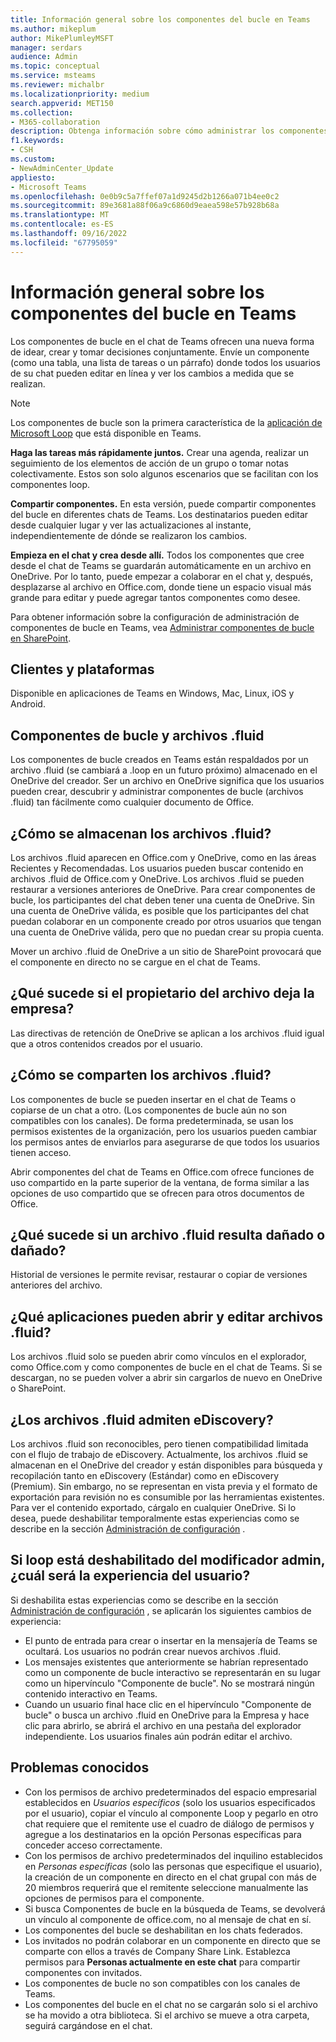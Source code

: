 ```yaml
---
title: Información general sobre los componentes del bucle en Teams
ms.author: mikeplum
author: MikePlumleyMSFT
manager: serdars
audience: Admin
ms.topic: conceptual
ms.service: msteams
ms.reviewer: michalbr
ms.localizationpriority: medium
search.appverid: MET150
ms.collection:
- M365-collaboration
description: Obtenga información sobre cómo administrar los componentes del bucle en Teams.
f1.keywords:
- CSH
ms.custom:
- NewAdminCenter_Update
appliesto:
- Microsoft Teams
ms.openlocfilehash: 0e0b9c5a7ffef07a1d9245d2b1266a071b4ee0c2
ms.sourcegitcommit: 89e3681a88f06a9c6860d9eaea598e57b928b68a
ms.translationtype: MT
ms.contentlocale: es-ES
ms.lasthandoff: 09/16/2022
ms.locfileid: "67795059"
---
```

# <a name="overview-of-loop-components-in-teams"></a>Información general sobre los componentes del bucle en Teams

Los componentes de bucle en el chat de Teams ofrecen una nueva forma de idear, crear y tomar decisiones conjuntamente. Envíe un componente (como una tabla, una lista de tareas o un párrafo) donde todos los usuarios de su chat pueden editar en línea y ver los cambios a medida que se realizan. 

> [!Note]
> Los componentes de bucle son la primera característica de la [aplicación de Microsoft Loop](https://www.microsoft.com/en-us/microsoft-loop) que está disponible en Teams. 

**Haga las tareas más rápidamente juntos.** Crear una agenda, realizar un seguimiento de los elementos de acción de un grupo o tomar notas colectivamente. Estos son solo algunos escenarios que se facilitan con los componentes loop.

**Compartir componentes.** En esta versión, puede compartir componentes del bucle en diferentes chats de Teams. Los destinatarios pueden editar desde cualquier lugar y ver las actualizaciones al instante, independientemente de dónde se realizaron los cambios.

**Empieza en el chat y crea desde allí.** Todos los componentes que cree desde el chat de Teams se guardarán automáticamente en un archivo en OneDrive. Por lo tanto, puede empezar a colaborar en el chat y, después, desplazarse al archivo en Office.com, donde tiene un espacio visual más grande para editar y puede agregar tantos componentes como desee.

Para obtener información sobre la configuración de administración de componentes de bucle en Teams, vea [Administrar componentes de bucle en SharePoint](/sharepoint/manage-loop-components).

## <a name="clients-and-platforms"></a>Clientes y plataformas

Disponible en aplicaciones de Teams en Windows, Mac, Linux, iOS y Android.

## <a name="loop-components-and-fluid-files"></a>Componentes de bucle y archivos .fluid

Los componentes de bucle creados en Teams están respaldados por un archivo .fluid (se cambiará a .loop en un futuro próximo) almacenado en el OneDrive del creador. Ser un archivo en OneDrive significa que los usuarios pueden crear, descubrir y administrar componentes de bucle (archivos .fluid) tan fácilmente como cualquier documento de Office. 

## <a name="how-are-fluid-files-stored"></a>¿Cómo se almacenan los archivos .fluid?

Los archivos .fluid aparecen en Office.com y OneDrive, como en las áreas Recientes y Recomendadas. Los usuarios pueden buscar contenido en archivos .fluid de Office.com y OneDrive. Los archivos .fluid se pueden restaurar a versiones anteriores de OneDrive. Para crear componentes de bucle, los participantes del chat deben tener una cuenta de OneDrive. Sin una cuenta de OneDrive válida, es posible que los participantes del chat puedan colaborar en un componente creado por otros usuarios que tengan una cuenta de OneDrive válida, pero que no puedan crear su propia cuenta. 

Mover un archivo .fluid de OneDrive a un sitio de SharePoint provocará que el componente en directo no se cargue en el chat de Teams.

## <a name="what-happens-if-the-owner-of-the-file-leaves-the-company"></a>¿Qué sucede si el propietario del archivo deja la empresa?

Las directivas de retención de OneDrive se aplican a los archivos .fluid igual que a otros contenidos creados por el usuario.

## <a name="how-are-fluid-files-shared"></a>¿Cómo se comparten los archivos .fluid?

Los componentes de bucle se pueden insertar en el chat de Teams o copiarse de un chat a otro. (Los componentes de bucle aún no son compatibles con los canales). De forma predeterminada, se usan los permisos existentes de la organización, pero los usuarios pueden cambiar los permisos antes de enviarlos para asegurarse de que todos los usuarios tienen acceso.

Abrir componentes del chat de Teams en Office.com ofrece funciones de uso compartido en la parte superior de la ventana, de forma similar a las opciones de uso compartido que se ofrecen para otros documentos de Office.

## <a name="what-if-a-fluid-file-becomes-corrupted-or-damaged"></a>¿Qué sucede si un archivo .fluid resulta dañado o dañado?

Historial de versiones le permite revisar, restaurar o copiar de versiones anteriores del archivo.

## <a name="what-apps-can-open-and-edit-fluid-files"></a>¿Qué aplicaciones pueden abrir y editar archivos .fluid?

Los archivos .fluid solo se pueden abrir como vínculos en el explorador, como Office.com y como componentes de bucle en el chat de Teams. Si se descargan, no se pueden volver a abrir sin cargarlos de nuevo en OneDrive o SharePoint.

## <a name="does-fluid-files-support-ediscovery"></a>¿Los archivos .fluid admiten eDiscovery?

Los archivos .fluid son reconocibles, pero tienen compatibilidad limitada con el flujo de trabajo de eDiscovery. Actualmente, los archivos .fluid se almacenan en el OneDrive del creador y están disponibles para búsqueda y recopilación tanto en eDiscovery (Estándar) como en eDiscovery (Premium). Sin embargo, no se representan en vista previa y el formato de exportación para revisión no es consumible por las herramientas existentes. Para ver el contenido exportado, cárgalo en cualquier OneDrive. Si lo desea, puede deshabilitar temporalmente estas experiencias como se describe en la sección [Administración de configuración](/sharepoint/manage-loop-components#settings-management) .

## <a name="if-loop-is-disabled-from-the-admin-switch-what-will-the-user-experience-be"></a>Si loop está deshabilitado del modificador admin, ¿cuál será la experiencia del usuario?

Si deshabilita estas experiencias como se describe en la sección [Administración de configuración](/sharepoint/manage-loop-components#settings-management) , se aplicarán los siguientes cambios de experiencia:

- El punto de entrada para crear o insertar en la mensajería de Teams se ocultará. Los usuarios no podrán crear nuevos archivos .fluid.
- Los mensajes existentes que anteriormente se habrían representado como un componente de bucle interactivo se representarán en su lugar como un hipervínculo "Componente de bucle". No se mostrará ningún contenido interactivo en Teams.
- Cuando un usuario final hace clic en el hipervínculo "Componente de bucle" o busca un archivo .fluid en OneDrive para la Empresa y hace clic para abrirlo, se abrirá el archivo en una pestaña del explorador independiente. Los usuarios finales aún podrán editar el archivo.

## <a name="known-issues"></a>Problemas conocidos

- Con los permisos de archivo predeterminados del espacio empresarial establecidos en *Usuarios específicos* (solo los usuarios especificados por el usuario), copiar el vínculo al componente Loop y pegarlo en otro chat requiere que el remitente use el cuadro de diálogo de permisos y agregue a los destinatarios en la opción Personas específicas para conceder acceso correctamente.
- Con los permisos de archivo predeterminados del inquilino establecidos en *Personas específicas* (solo las personas que especifique el usuario), la creación de un componente en directo en el chat grupal con más de 20 miembros requerirá que el remitente seleccione manualmente las opciones de permisos para el componente.
- Si busca Componentes de bucle en la búsqueda de Teams, se devolverá un vínculo al componente de office.com, no al mensaje de chat en sí.
- Los componentes del bucle se deshabilitan en los chats federados.
- Los invitados no podrán colaborar en un componente en directo que se comparte con ellos a través de Company Share Link. Establezca permisos para **Personas actualmente en este chat** para compartir componentes con invitados.
- Los componentes de bucle no son compatibles con los canales de Teams.
- Los componentes del bucle en el chat no se cargarán solo si el archivo se ha movido a otra biblioteca. Si el archivo se mueve a otra carpeta, seguirá cargándose en el chat.

